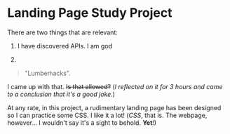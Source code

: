 # Landing Page Study Project  
There are two things that are relevant:
1. I have discovered APIs. I am god

2.
>"Lumber`h`acks". 

I came up with that. ~~Is that allowed?~~ (*I reflected on it for 3 hours and came to a conclusion that it's a good joke.*) 

At any rate, in this project, a rudimentary landing page has been designed so I can practice some CSS. I like it a lot! (*CSS*, that is. The webpage, however... I wouldn't say it's a sight to behold. **Yet**!)

